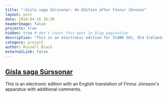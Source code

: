 ```yaml
---
title: ":Gísla saga Súrssonar: An Edition after Fínnur Jónsson"
layout: post
date: 2018-04-16 16:30
headerImage: false
projects: true
hidden: true # don't count this post in blog pagination
description: "This is an electronic edition for SCAND 501, Old Icelandic Language and Literature at the University of Washington."
category: project
author: Russell Black
externalLink: false
---
```


## [Gísla saga Súrssonar](http://rcblack.net/Gisla_saga/Gisla_home/)

This is an electronic edition with an English translation of Fínnur Jónsson's apparatus with additional comments.
